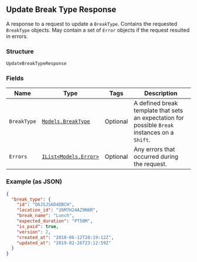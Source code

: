 ## Update Break Type Response

A response to a request to update a `BreakType`. Contains
the requested `BreakType` objects. May contain a set of `Error` objects if
the request resulted in errors.

### Structure

`UpdateBreakTypeResponse`

### Fields

| Name | Type | Tags | Description |
|  --- | --- | --- | --- |
| `BreakType` | [`Models.BreakType`](/doc/models/break-type.md) | Optional | A defined break template that sets an expectation for possible `Break` <br>instances on a `Shift`. |
| `Errors` | [`IList<Models.Error>`](/doc/models/error.md) | Optional | Any errors that occurred during the request. |

### Example (as JSON)

```json
{
  "break_type": {
    "id": "Q6JSJS6D4DBCH",
    "location_id": "26M7H24AZ9N6R",
    "break_name": "Lunch",
    "expected_duration": "PT50M",
    "is_paid": true,
    "version": 2,
    "created_at": "2018-06-12T20:19:12Z",
    "updated_at": "2019-02-26T23:12:59Z"
  }
}
```

